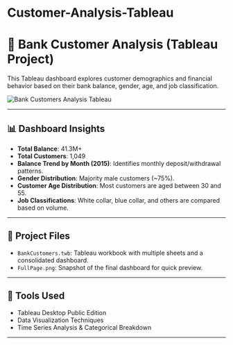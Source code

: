 # Customer-Analysis-Tableau
# 💼 Bank Customer Analysis (Tableau Project)

This Tableau dashboard explores customer demographics and financial behavior based on their bank balance, gender, age, and job classification.

![Bank Customers Analysis Tableau](https://github.com/user-attachments/assets/373854f7-5d17-475e-b92e-c2f353c71eb2)


---

## 📊 Dashboard Insights

- **Total Balance**: 41.3M+
- **Total Customers**: 1,049
- **Balance Trend by Month (2015)**: Identifies monthly deposit/withdrawal patterns.
- **Gender Distribution**: Majority male customers (~75%).
- **Customer Age Distribution**: Most customers are aged between 30 and 55.
- **Job Classifications**: White collar, blue collar, and others are compared based on volume.

---

## 📁 Project Files

- `BankCustomers.twb`: Tableau workbook with multiple sheets and a consolidated dashboard.
- `FullPage.png`: Snapshot of the final dashboard for quick preview.

---

## 🧰 Tools Used

- Tableau Desktop Public Edition
- Data Visualization Techniques
- Time Series Analysis & Categorical Breakdown

---

